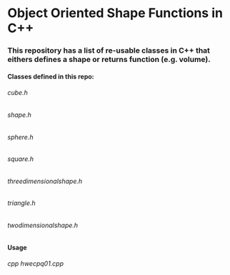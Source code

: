 # Object Oriented Shape Functions in C++

### This repository has a list of re-usable classes in C++ that eithers defines a shape or returns function (e.g. volume).

#### Classes defined in this repo:

###### cube.h
###### shape.h
###### sphere.h
###### square.h
###### threedimensionalshape.h
###### triangle.h
###### twodimensionalshape.h


#### Usage

###### cpp hwecpq01.cpp
